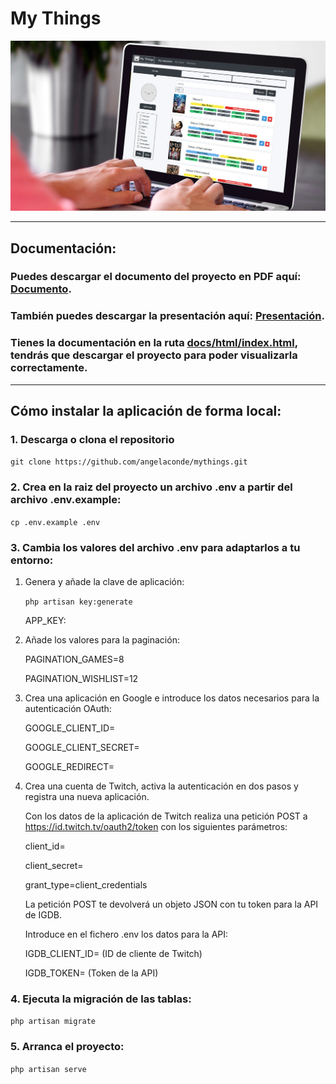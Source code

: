 # My Things

![Preview](https://github.com/angelaconde/mythings/blob/main/preview.jpg)

------------
## Documentación:
### Puedes descargar el documento del proyecto en PDF aquí: [Documento](https://github.com/angelaconde/mythings/tree/main/docs/Proyecto.pdf).
### También puedes descargar la presentación aquí: [Presentación](https://github.com/angelaconde/mythings/tree/main/docs/Presentacion.pdf).
### Tienes la documentación en la ruta [docs/html/index.html](https://github.com/angelaconde/mythings/tree/main/docs/html), tendrás que descargar el proyecto para poder visualizarla correctamente.
------------
## Cómo instalar la aplicación de forma local:
### 1. Descarga o clona el repositorio
`git clone https://github.com/angelaconde/mythings.git`

### 2. Crea en la raiz del proyecto un archivo .env a partir del archivo .env.example:
`cp .env.example .env`

### 3. Cambia los valores del archivo .env para adaptarlos a tu entorno:
1. Genera y añade la clave de aplicación:

    `php artisan key:generate`

    APP_KEY:
2. Añade los valores para la paginación:

	PAGINATION_GAMES=8

	PAGINATION_WISHLIST=12

3. Crea una aplicación en Google e introduce los datos necesarios para la autenticación OAuth:

	GOOGLE_CLIENT_ID=

	GOOGLE_CLIENT_SECRET=

	GOOGLE_REDIRECT=

4. Crea una cuenta de Twitch, activa la autenticación en dos pasos y registra una nueva aplicación.

    Con los datos de la aplicación de Twitch realiza una petición POST a https://id.twitch.tv/oauth2/token con los siguientes parámetros:

	client_id=

	client_secret=

	grant_type=client_credentials

    La petición POST te devolverá un objeto JSON con tu token para la API de IGDB.

    Introduce en el fichero .env los datos para la API:

	IGDB_CLIENT_ID= (ID de cliente de Twitch)

	IGDB_TOKEN= (Token de la API)

### 4. Ejecuta la migración de las tablas:
`php artisan migrate`

### 5. Arranca el proyecto:
`php artisan serve`